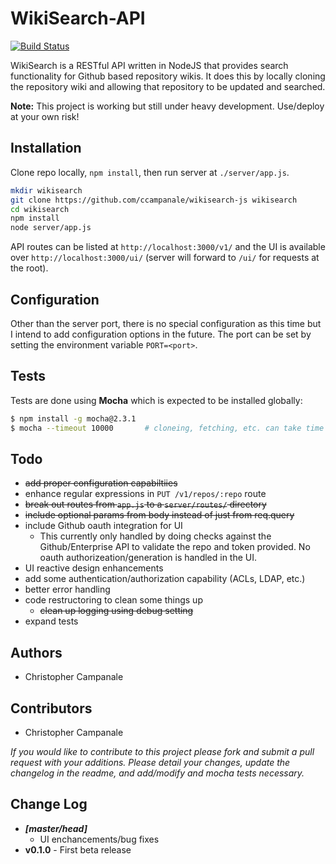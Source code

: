 WikiSearch-API
==============

[![Build Status](https://travis-ci.org/ccampanale/wikisearch-js.svg?branch=master)](https://travis-ci.org/ccampanale/wikisearch-js)

WikiSearch is a RESTful API written in NodeJS that provides search functionality for Github based repository wikis. It does this by locally cloning the repository wiki and allowing that repository to be updated and searched.

**Note:** This project is working but still under heavy development. Use/deploy at your own risk!

Installation
------------

Clone repo locally, `npm install`, then run server at `./server/app.js`.

```bash
mkdir wikisearch
git clone https://github.com/ccampanale/wikisearch-js wikisearch
cd wikisearch
npm install
node server/app.js
```

API routes can be listed at `http://localhost:3000/v1/` and the UI is available over `http://localhost:3000/ui/` (server will forward to `/ui/` for requests at the root).

Configuration
-------------

Other than the server port, there is no special configuration as this time but I intend to add configuration options in the future. The port can be set by setting the environment variable `PORT=<port>`.

Tests
-----

Tests are done using **Mocha** which is expected to be installed globally:

```bash
$ npm install -g mocha@2.3.1
$ mocha --timeout 10000       # cloneing, fetching, etc. can take time so a higher timeout is good here
```

Todo
----

  - ~~add proper configuration capabiltiies~~
  - enhance regular expressions in `PUT /v1/repos/:repo` route
  - ~~break out routes from `app.js` to a `server/routes/` directory~~
  - ~~include optional params from body instead of just from req.query~~
  - include Github oauth integration for UI
    - This currently only handled by doing checks against the Github/Enterprise API to validate the repo and token provided. No oauth authorizeation/generation is handled in the UI.
  - UI reactive design enhancements
  - add some authentication/authorization capability (ACLs, LDAP, etc.)
  - better error handling
  - code restructoring to clean some things up
    - ~~clean up logging using debug setting~~
  - expand tests


Authors
-------

  - Christopher Campanale

Contributors
------------

  - Christopher Campanale

*If you would like to contribute to this project please fork and submit a pull request with your additions. Please detail your changes, update the changelog in the readme, and add/modify and mocha tests necessary.*

Change Log
----------

  - ***[master/head]***
    - UI enchancements/bug fixes
  - **v0.1.0** - First beta release
